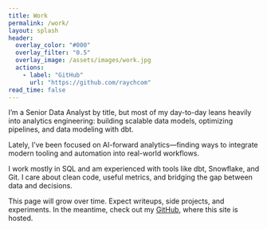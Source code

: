 ```yaml
---
title: Work
permalink: /work/
layout: splash
header:
  overlay_color: "#000"
  overlay_filter: "0.5"
  overlay_image: /assets/images/work.jpg
  actions:
    - label: "GitHub"
      url: "https://github.com/raychcom"
read_time: false
---
```


I’m a Senior Data Analyst by title, but most of my day-to-day leans heavily into analytics engineering: building scalable data models, optimizing pipelines, and data modeling with dbt.

Lately, I’ve been focused on AI-forward analytics—finding ways to integrate modern tooling and automation into real-world workflows.

I work mostly in SQL and am experienced with tools like dbt, Snowflake, and Git. I care about clean code, useful metrics, and bridging the gap between data and decisions.

This page will grow over time. Expect writeups, side projects, and experiments. In the meantime, check out my [GitHub](https://github.com/raychcom), where this site is hosted.